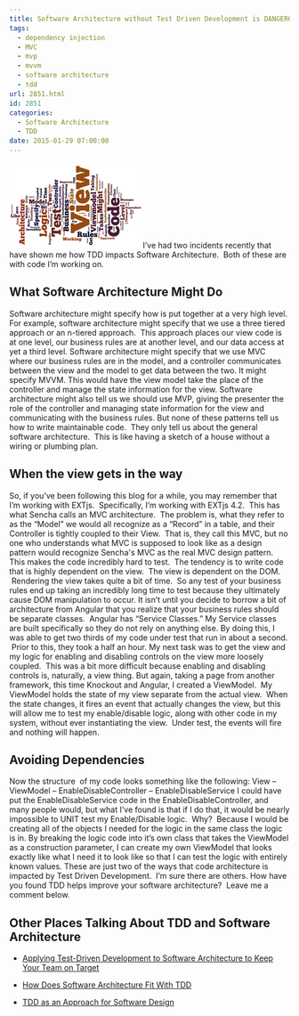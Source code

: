 ```yaml
---
title: Software Architecture without Test Driven Development is DANGEROUS!
tags:
  - dependency injection
  - MVC
  - mvp
  - mvvm
  - software architecture
  - tdd
url: 2851.html
id: 2851
categories:
  - Software Architecture
  - TDD
date: 2015-01-29 07:00:00
---
```


![TDD Impacts Software Architecture](/uploads/2015/01/TddImpactsSoftwareArchitecture.png "TddImpactsSoftwareArchitecture")I’ve had two incidents recently that have shown me how TDD impacts Software Architecture.  Both of these are with code I’m working on.

What Software Architecture Might Do
-----------------------------------

Software architecture might specify how is put together at a very high level.  For example, software architecture might specify that we use a three tiered approach or an n-tiered approach.  This approach places our view code is at one level, our business rules are at another level, and our data access at yet a third level. Software architecture might specify that we use MVC where our business rules are in the model, and a controller communicates between the view and the model to get data between the two. It might specify MVVM. This would have the view model take the place of the controller and manage the state information for the view. Software architecture might also tell us we should use MVP, giving the presenter the role of the controller and managing state information for the view and communicating with the business rules. But none of these patterns tell us how to write maintainable code.  They only tell us about the general software architecture.  This is like having a sketch of a house without a wiring or plumbing plan.

When the view gets in the way
-----------------------------

So, if you’ve been following this blog for a while, you may remember that I’m working with EXTjs.  Specifically, I’m working with EXTjs 4.2.  This has what Sencha calls an MVC architecture.  The problem is, what they refer to as the “Model” we would all recognize as a “Record” in a table, and their Controller is tightly coupled to their View.  That is, they call this MVC, but no one who understands what MVC is supposed to look like as a design pattern would recognize Sencha's MVC as the real MVC design pattern. This makes the code incredibly hard to test.  The tendency is to write code that is highly dependent on the view.  The view is dependent on the DOM.  Rendering the view takes quite a bit of time.  So any test of your business rules end up taking an incredibly long time to test because they ultimately cause DOM manipulation to occur. It isn’t until you decide to borrow a bit of architecture from Angular that you realize that your business rules should be separate classes.  Angular has “Service Classes.” My Service classes are built specifically so they do not rely on anything else. By doing this, I was able to get two thirds of my code under test that run in about a second.  Prior to this, they took a half an hour. My next task was to get the view and my logic for enabling and disabling controls on the view more loosely coupled.  This was a bit more difficult because enabling and disabling controls is, naturally, a view thing. But again, taking a page from another framework, this time Knockout and Angular, I created a ViewModel.  My ViewModel holds the state of my view separate from the actual view.  When the state changes, it fires an event that actually changes the view, but this will allow me to test my enable/disable logic, along with other code in my system, without ever instantiating the view.  Under test, the events will fire and nothing will happen.

Avoiding Dependencies
---------------------

Now the structure  of my code looks something like the following: View – ViewModel – EnableDisableController – EnableDisableService I could have put the EnableDisableService code in the EnableDisableController, and many people would, but what I’ve found is that if I do that, it would be nearly impossible to UNIT test my Enable/Disable logic.  Why?  Because I would be creating all of the objects I needed for the logic in the same class the logic is in. By breaking the logic code into it’s own class that takes the ViewModel as a construction parameter, I can create my own ViewModel that looks exactly like what I need it to look like so that I can test the logic with entirely known values. These are just two of the ways that code architecture is impacted by Test Driven Development.  I’m sure there are others. How have you found TDD helps improve your software architecture?  Leave me a comment below.  

Other Places Talking About TDD and Software Architecture
--------------------------------------------------------

*   [Applying Test-Driven Development to Software Architecture to Keep Your Team on Target](//www.informit.com/articles/article.aspx?p=2174264)
*   [How Does Software Architecture Fit With TDD](//sarahtaraporewalla.com/design/testing/how-does-architecture-fit-with-tdd/)
    
*   [TDD as an Approach for Software Design](//effectivesoftwaredesign.com/2014/07/24/iasa-israel-meeting-dror-helper-on-tdd-as-an-approach-for-software-design/)
